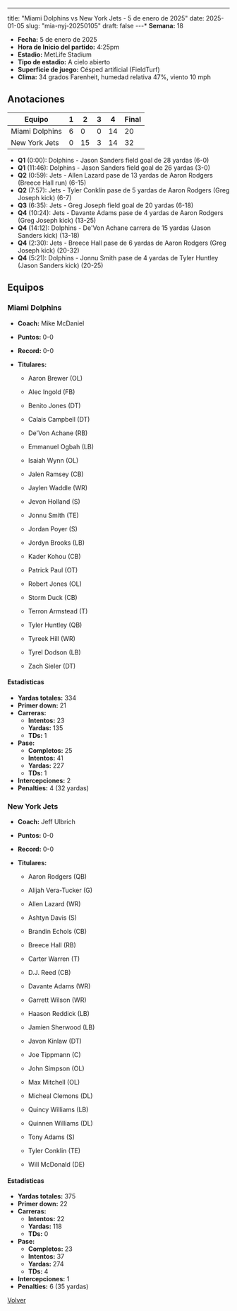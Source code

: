 ---
title: "Miami Dolphins vs New York Jets - 5 de enero de 2025"
date: 2025-01-05
slug: "mia-nyj-20250105"
draft: false
---* **Semana:** 18
* **Fecha:** 5 de enero de 2025
* **Hora de Inicio del partido:** 4:25pm
* **Estadio:** MetLife Stadium
* **Tipo de estadio:** A cielo abierto
* **Superficie de juego:** Césped artificial (FieldTurf)
* **Clima:** 34 grados Farenheit, humedad relativa 47%, viento 10 mph




## Anotaciones
| Equipo | 1 | 2 | 3 | 4 | Final |
|--------|---|---|---|---|-------|
| Miami Dolphins  | 6 | 0 | 0 | 14  | 20 |
| New York Jets  | 0 | 15 | 3 | 14  | 32 |
* **Q1** (0:00): Dolphins - Jason Sanders field goal de 28 yardas (6-0)
* **Q1** (11:46): Dolphins - Jason Sanders field goal de 26 yardas (3-0)
* **Q2** (0:59): Jets - Allen Lazard pase de 13 yardas de Aaron Rodgers (Breece Hall run) (6-15)
* **Q2** (7:57): Jets - Tyler Conklin pase de 5 yardas de Aaron Rodgers (Greg Joseph kick) (6-7)
* **Q3** (6:35): Jets - Greg Joseph field goal de 20 yardas (6-18)
* **Q4** (10:24): Jets - Davante Adams pase de 4 yardas de Aaron Rodgers (Greg Joseph kick) (13-25)
* **Q4** (14:12): Dolphins - De'Von Achane carrera de 15 yardas (Jason Sanders kick) (13-18)
* **Q4** (2:30): Jets - Breece Hall pase de 6 yardas de Aaron Rodgers (Greg Joseph kick) (20-32)
* **Q4** (5:21): Dolphins - Jonnu Smith pase de 4 yardas de Tyler Huntley (Jason Sanders kick) (20-25)


## Equipos


### Miami Dolphins
* **Coach:** Mike McDaniel
* **Puntos:** 0-0
* **Record:** 0-0
* **Titulares:** 

  * Aaron Brewer (OL) 

  * Alec Ingold (FB) 

  * Benito Jones (DT) 

  * Calais Campbell (DT) 

  * De'Von Achane (RB) 

  * Emmanuel Ogbah (LB) 

  * Isaiah Wynn (OL) 

  * Jalen Ramsey (CB) 

  * Jaylen Waddle (WR) 

  * Jevon Holland (S) 

  * Jonnu Smith (TE) 

  * Jordan Poyer (S) 

  * Jordyn Brooks (LB) 

  * Kader Kohou (CB) 

  * Patrick Paul (OT) 

  * Robert Jones (OL) 

  * Storm Duck (CB) 

  * Terron Armstead (T) 

  * Tyler Huntley (QB) 

  * Tyreek Hill (WR) 

  * Tyrel Dodson (LB) 

  * Zach Sieler (DT) 

#### Estadísticas
* **Yardas totales:** 334
* **Primer down:** 21
* **Carreras:**
  * **Intentos:** 23
  * **Yardas:** 135
  * **TDs:** 1
* **Pase:**
  * **Completos:** 25
  * **Intentos:** 41
  * **Yardas:** 227
  * **TDs:** 1
* **Intercepciones:** 2
* **Penalties:** 4 (32 yardas)

### New York Jets
* **Coach:** Jeff Ulbrich
* **Puntos:** 0-0
* **Record:** 0-0
* **Titulares:** 

  * Aaron Rodgers (QB) 

  * Alijah Vera-Tucker (G) 

  * Allen Lazard (WR) 

  * Ashtyn Davis (S) 

  * Brandin Echols (CB) 

  * Breece Hall (RB) 

  * Carter Warren (T) 

  * D.J. Reed (CB) 

  * Davante Adams (WR) 

  * Garrett Wilson (WR) 

  * Haason Reddick (LB) 

  * Jamien Sherwood (LB) 

  * Javon Kinlaw (DT) 

  * Joe Tippmann (C) 

  * John Simpson (OL) 

  * Max Mitchell (OL) 

  * Micheal Clemons (DL) 

  * Quincy Williams (LB) 

  * Quinnen Williams (DL) 

  * Tony Adams (S) 

  * Tyler Conklin (TE) 

  * Will McDonald (DE) 

#### Estadísticas
* **Yardas totales:** 375
* **Primer down:** 22
* **Carreras:**
  * **Intentos:** 22
  * **Yardas:** 118
  * **TDs:** 0
* **Pase:**
  * **Completos:** 23
  * **Intentos:** 37
  * **Yardas:** 274
  * **TDs:** 4
* **Intercepciones:** 1
* **Penalties:** 6 (35 yardas)


[Volver](/historia/2025)
